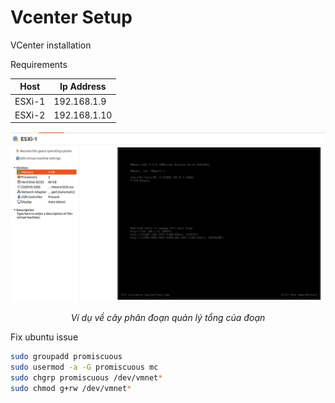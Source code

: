 # Vcenter Setup
VCenter installation

Requirements

| Host      | Ip Address |
| ----------- | ----------- |
| ESXi-1      | 192.168.1.9       |
| ESXi-2      | 192.168.1.10        |

![SegmentTree](./imgs/test.png)
*<p align="center"> Ví dụ về cây phân đoạn quản lý tổng của đoạn </p>*

Fix ubuntu issue
```bash
sudo groupadd promiscuous
sudo usermod -a -G promiscuous mc
sudo chgrp promiscuous /dev/vmnet*
sudo chmod g+rw /dev/vmnet*
```